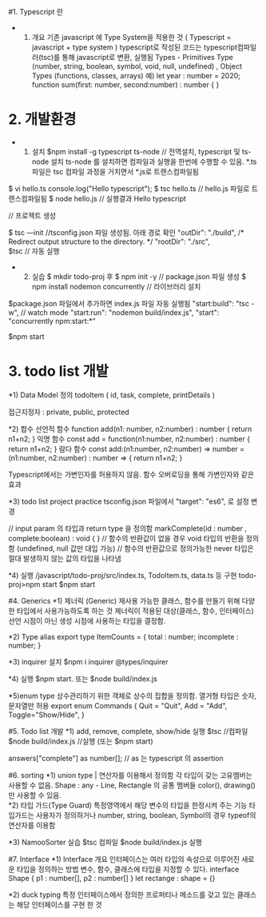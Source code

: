 
#1. Typescript 란 
* 1) 개요
기존 javascript 에 Type System을 적용한 것 ( Typescript = javascript + type system )
typescript로 작성된 코드는 typescript컴파일러(tsc)를 통해 javascript로 변환, 실행됨 
Types - Primitives Type (number, string, boolean, symbol, void, null, undefined) , Object Types (functions, classes, arrays) 
예) let year : number = 2020; 
   function sum(first: number, second:number) : number {  }  

# 2. 개발환경 
* 1) 설치 
 $npm install -g typescript ts-node   // 전역설치, typescript 및 ts-node 설치 
 ts-node 를 설치하면 컴파일과 실행을 한번에 수행할 수 있음. *.ts파일은 tsc 컴파일 과정을 거치면서 *.js로 트랜스컴파일됨 
 
$ vi hello.ts
  console.log("Hello typescript");
$ tsc hello.ts      // hello.js 파일로 트랜스컴파일됨 
$ node hello.js     // 실행결과 
  Hello typescript 

// 프로젝트 생성

$ tsc —init       //tsconfig.json 파일 생성됨. 아래 경로 확인 
      "outDir": "./build",                              /* Redirect output structure to the directory. */
     "rootDir": "./src",   
$tsc   // 자동 실행 

* 2) 실습 
$ mkdir todo-proj 후 
$ npm init -y    // package.json 파일 생성
$ npm install nodemon concurrently      // 라이브러리 설치 

$package.json 파일에서 추가하면 index.js 파일 자동 실행됨 
  "start:build": "tsc -w",      // watch mode 
    "start:run": "nodemon build/index.js",
    "start": "concurrently npm:start:*"

$npm start 

# 3. todo list 개발 
*1) Data Model 정의
   todoItem ( id, task, complete, printDetails ) 
   
   접근지정자  : private, public, protected 
   
*2) 합수
선언적 함수 
  function add(n1: number, n2:number) : number {
      return n1+n2;
  }
익명 함수
  const add = function(n1:number, n2:number) : number {
    return n1+n2;
  }
람다 함수 
  const add:(n1:number, n2:number) => number = (n1:number, n2:number) : number => {
     return n1+n2;
  }
  
 Typescript에서는 가변인자를 허용하지 않음. 함수 오버로딩을 통해 가변인자와 같은 효과 
 
 *3) todo list project practice 
  tsconfig.json 파일에서     "target": "es6",    로 설정 변경 
   
   // input param 의 타입과 return type 을 정의함 
   markComplete(id : number , complete:boolean) : void  { } 
   // 함수의 반환값이 없을 경우 void 타입의 반환을 정의함 (undefined, null 값만 대입 가능)
   // 함수의 반환값으로 정의가능한 never 타입은 절대 발생하지 않는 값의 타입을 나타냄 

*4) 실행
/javascript/todo-proj/src/index.ts, TodoItem.ts, data.ts 등 구현 
todo-proj>npm start 
$npm start 

#4. Generics 
*1) 제너릭 (Generic) 
   재사용 가능한 클래스, 함수를 만들기 위해 다양한 타입에서 사용가능하도록 하는 것 
   제너릭이 적용된 대상(클래스, 함수, 인터페이스) 선언 시점이 아닌 생성 시점에 사용하는 타입을 결정함. 
   
*2) Type alias 
   export type ItemCounts = {
    total : number;
    incomplete : number;
   }
   
*3) inquirer 설치 
  $npm i inquirer @types/inquirer 
  
*4) 실행
  $npm start. 또는  $node build/index.js 
  
*5)enum type 
   상수관리하기 위한 객체로 상수의 집합을 정의함. 열거형 타입은 숫자, 문자열만 허용 
   export enum Commands {
       Quit = "Quit",
       Add = "Add",
       Toggle="Show/Hide",
   }

#5. Todo list 개발
*1) add, remove, complete, show/hide 실행
    $tsc       //컴파일
    $node build/index.js      //실행 (또는 $npm start) 
    
    
answers["complete"] as number[];   // as 는 typescript 의 assertion   
   
#6. sorting 
*1) union type 
   | 연산자를 이용해서 정의함 
   각 타입이 갖는 고유멤버는 사용할 수 없음. 
   Shape : any - Line, Rectangle 의 공통 멤버들 color(), drawing() 만 사용할 수 있음.  
*2) 타입 가드(Type Guard)
  특정영역에서 해당 변수의 타입을 한정시켜 주는 기능 
  타입가드는  사용자가 정의하거나 
           number, string, boolean, Symbol의 경우 typeof의 연산자를 이용함
  
 *3) NamooSorter 실습
    $tsc    컴파일
    $node build/index.js   실행 
    
#7. Interface 
*1) Interface 개요
    인터페이스는 여러 타입의 속성으로 이루어진 새로운 타입을 정의하는 방법 
    변수, 함수, 클래스에 타입을 지정할 수 있다.                                                                                                                                   interface Shape {
       p1 : number[],
       p2 : number[]
     }
    let rectange : shape = {}
  
*2) duck typing 
   특정 인터페이스에서 정의한 프로퍼티나 메소드를 갖고 있는 클래스는 해당 인터페이스를 구현 한 것
